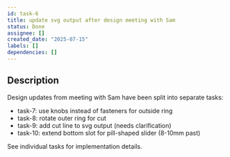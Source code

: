 ```yaml
---
id: task-6
title: update svg output after design meeting with Sam
status: Done
assignee: []
created_date: "2025-07-15"
labels: []
dependencies: []
---
```


## Description

Design updates from meeting with Sam have been split into separate tasks:

- task-7: use knobs instead of fasteners for outside ring
- task-8: rotate outer ring for cut
- task-9: add cut line to svg output (needs clarification)
- task-10: extend bottom slot for pill-shaped slider (8-10mm past)

See individual tasks for implementation details.
